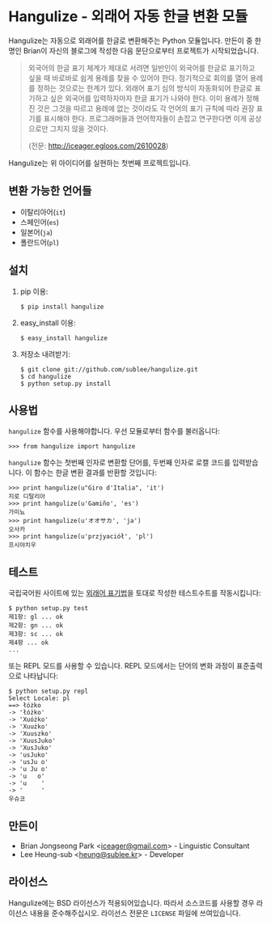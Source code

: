 Hangulize - 외래어 자동 한글 변환 모듈
======================================

Hangulize는 자동으로 외래어를 한글로 변환해주는 Python 모듈입니다. 만든이 중
한 명인 Brian이 자신의 블로그에 작성한 다음 문단으로부터 프로젝트가
시작되었습니다.

> 외국어의 한글 표기 체계가 제대로 서려면 일반인이 외국어를 한글로
> 표기하고 싶을 때 바로바로 쉽게 용례를 찾을 수 있어야 한다. 정기적으로
> 회의를 열어 용례를 정하는 것으로는 한계가 있다. 외래어 표기 심의 방식이
> 자동화되어 한글로 표기하고 싶은 외국어를 입력하자마자 한글 표기가
> 나와야 한다. 이미 용례가 정해진 것은 그것을 따르고 용례에 없는 것이라도
> 각 언어의 표기 규칙에 따라 권장 표기를 표시해야 한다. 프로그래머들과
> 언어학자들이 손잡고 연구한다면 이게 공상으로만 그치지 않을 것이다.
>
> (전문: <http://iceager.egloos.com/2610028>)

Hangulize는 위 아이디어를 실현하는 첫번째 프로젝트입니다.

변환 가능한 언어들
------------------

- 이탈리아어(`it`)
- 스페인어(`es`)
- 일본어(`ja`)
- 폴란드어(`pl`)

설치
----

1. pip 이용:

       $ pip install hangulize

1. easy_install 이용:

       $ easy_install hangulize

1. 저장소 내려받기:

       $ git clone git://github.com/sublee/hangulize.git
       $ cd hangulize
       $ python setup.py install

사용법
------

`hangulize` 함수를 사용해야합니다. 우선 모듈로부터 함수를 불러옵니다:

    >>> from hangulize import hangulize

`hangulize` 함수는 첫번째 인자로 변환할 단어를, 두번째 인자로 로캘 코드를
입력받습니다. 이 함수는 한글 변환 결과를 반환할 것입니다:

    >>> print hangulize(u"Giro d'Italia", 'it')
    지로 디탈리아
    >>> print hangulize(u'Gamiño', 'es')
    가미뇨
    >>> print hangulize(u'オオサカ', 'ja')
    오사카
    >>> print hangulize(u'przjyaciół', 'pl')
    프시야치우

테스트
------

국립국어원 사이트에 있는 [외래어 표기법][1]을 토대로 작성한 테스트수트를
작동시킵니다:

    $ python setup.py test
    제1항: gl ... ok
    제2항: gn ... ok
    제3항: sc ... ok
    제4항 ... ok
    ...

또는 REPL 모드를 사용할 수 있습니다. REPL 모드에서는 단어의 변화 과정이
표준출력으로 나타납니다:

    $ python setup.py repl
    Select Locale: pl
    ==> łóżko
    -> 'łóżko'
    -> 'Xuóżko'
    -> 'Xuużko'
    -> 'Xuuszko'
    -> 'XuusJuko'
    -> 'XusJuko'
    -> 'usJuko'
    -> 'usJu o'
    -> 'u Ju o'
    -> 'u   o'
    -> 'u    '
    -> '     '
    우슈코

만든이
------

- Brian Jongseong Park <<iceager@gmail.com>> - Linguistic Consultant
- Lee Heung-sub <<heung@sublee.kr>> - Developer

라이선스
--------

Hangulize에는 BSD 라이선스가 적용되어있습니다. 따라서 소스코드를 사용할
경우 라이선스 내용을 준수해주십시오. 라이선스 전문은 `LICENSE` 파일에
쓰여있습니다.

 [1]: http://korean.go.kr/09_new/dic/rule/rule_foreign_index.jsp

